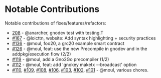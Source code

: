 # Notable Contributions

Notable contributions of fixes/features/refactors:

- [208](https://github.com/gnolang/gno/pull/208) - @anarcher, gnodev test with testing.T
- [#167](https://github.com/gnolang/gno/pull/167) - @loicttn, website: Add syntax highlighting + security practices
- [#136](https://github.com/gnolang/gno/pull/136) - @moul, foo20, a grc20 example smart contract
- [#126](https://github.com/gnolang/gno/pull/126) - @moul, feat: use the new Precompile in gnodev and in the addpkg/execution flow (2/2)
- [#119](https://github.com/gnolang/gno/pull/119) - @moul, add a Gno2Go precompiler (1/2)
- [#112](https://github.com/gnolang/gno/pull/112) - @moul, feat: add 'gnokey maketx --broadcast' option
- [#110](https://github.com/gnolang/gno/pull/110), [#109](https://github.com/gnolang/gno/pull/109), [#108](https://github.com/gnolang/gno/pull/108), [#106](https://github.com/gnolang/gno/pull/106), [#103](https://github.com/gnolang/gno/pull/103), [#102](https://github.com/gnolang/gno/pull/102), [#101](https://github.com/gnolang/gno/pull/101) - @moul, various chores.
